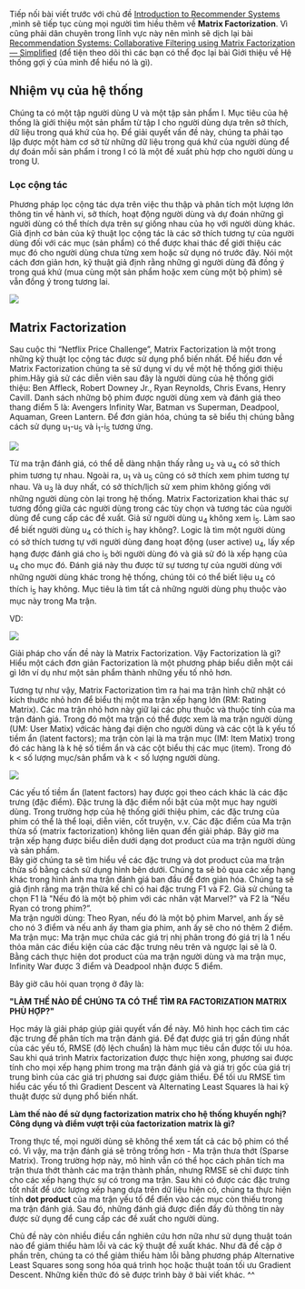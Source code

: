 Tiếp nối bài viết trước với chủ đề [Introduction to Recommender Systems](https://viblo.asia/p/introduction-to-recommender-systems-aWj53LQ8K6m) ,mình sẽ tiếp tục cùng mọi người tìm hiều thêm về **Matrix Factorization**. Vì cũng phải dân chuyên trong lĩnh vực này nên mình sẽ dịch lại bài [Recommendation Systems: Collaborative Filtering using Matrix Factorization — Simplified](https://medium.com/sfu-cspmp/recommendation-systems-collaborative-filtering-using-matrix-factorization-simplified-2118f4ef2cd3) (để tiện theo dõi thì các bạn có thể đọc lại bài Giới thiệu về Hệ thống gợi ý của mình để hiểu nó là gì).
## Nhiệm vụ của hệ thống
Chúng ta có một tập người dùng U và một tập sản phẩm I. Mục tiêu của hệ thống là giới thiệu một sản phẩm từ tập I cho người dùng dựa trên sở thích, dữ liệu trong quá khứ của họ. Để giải quyết vấn đề này, chúng ta phải tạo lập được một hàm cơ sở từ những dữ liệu trong quá khứ của người dùng để dự đoán mỗi sản phẩm i trong I có là một đề xuất phù hợp cho người dùng u trong U.
### Lọc cộng tác
Phương pháp lọc cộng tác dựa trên việc thu thập và phân tích một lượng lớn thông tin về hành vi, sở thích, hoạt động người dùng và dự đoán những gì người dùng có thể thích dựa trên sự giống nhau của họ với người dùng khác.
Giả định cơ bản của kỹ thuật lọc cộng tác là các sở thích tương tự của người dùng đối với các mục (sản phẩm) có thể được khai thác để giới thiệu các mục đó cho người dùng chưa từng xem hoặc sử dụng nó trước đây. Nói một cách đơn giản hơn, kỹ thuật giả định rằng những gì người dùng đã đồng ý trong quá khứ (mua cùng một sản phẩm hoặc xem cùng một bộ phim) sẽ vẫn đồng ý trong tương lai.

![](https://images.viblo.asia/b9c8f2be-8a00-4479-957b-94d4c1e74075.gif)


## Matrix Factorization
Sau cuộc thi “Netflix Price Challenge”, Matrix Factorization là một trong những kỹ thuật lọc cộng tác được sử dụng phổ biến nhất. Để hiểu đơn về Matrix Factorization chúng ta sẽ sử dụng ví dụ về một hệ thống giới thiệu phim.Hãy giả sử các diễn viên sau đây là người dùng của hệ thống giới thiệu: Ben Affleck, Robert Downey Jr., Ryan Reynolds, Chris Evans, Henry Cavill. Danh sách những bộ phim được người dùng xem và đánh giá theo thang điểm 5 là: Avengers Infinity War, Batman vs Superman, Deadpool, Aquaman, Green Lantern. Để đơn giản hóa, chúng ta sẽ biểu thị chúng bằng cách sử dụng u<sub>1</sub>-u<sub>5</sub> và i<sub>1</sub>-i<sub>5</sub> tương ứng.

![](https://images.viblo.asia/f6b199fd-7139-4c57-af5b-2725e0bc5774.jpeg)

Từ ma trận đánh giá, có thể dễ dàng nhận thấy rằng u<sub>2</sub> và u<sub>4</sub> có sở thích phim tương tự nhau. Ngoài ra, u<sub>1</sub> và u<sub>5</sub> cũng có sở thích xem phim tương tự nhau. Và u<sub>3</sub> là duy nhất, có sở thích/lịch sử xem phim không giống với những người dùng còn lại trong hệ thống. Matrix Factorization khai thác sự tương đồng giữa các người dùng trong các tùy chọn và tương tác của người dùng để cung cấp các đề xuất.
Giả sử người dùng u<sub>4</sub> không xem i<sub>5</sub>. Làm sao để biết người dùng u<sub>4</sub> có thích i<sub>5</sub> hay không?. Logic là tìm một người dùng có sở thích tương tự với người dùng đang hoạt động (user active) u<sub>4</sub>, lấy xếp hạng được đánh giá cho i<sub>5</sub> bởi người dùng đó và giả sử đó là xếp hạng của u<sub>4</sub> cho mục đó. Đánh giá này thu được từ sự tương tự của người dùng với những người dùng khác trong hệ thống, chúng tôi có thể biết liệu u<sub>4</sub> có thích i<sub>5</sub> hay không.
Mục tiêu là tìm tất cả những người dùng phụ thuộc vào mục này trong Ma trận.

VD:

![](https://images.viblo.asia/9bf1d888-f5e1-4af9-9099-a542ad4150b9.PNG)

Giải pháp cho vấn đề này là Matrix Factorization. Vậy Factorization là gì? Hiểu một cách đơn giản Factorization là một phương pháp biểu diễn một cái gì lớn ví dụ như một sản phẩm thành những yếu tố nhỏ hơn. 

Tương tự như vậy, Matrix Factorization tìm ra hai ma trận hình chữ nhật có kích thước nhỏ hơn để biểu thị một ma trận xếp hạng lớn (RM: Rating Matrix). Các ma trận nhỏ hơn này giữ lại các phụ thuộc và thuộc tính của ma trận đánh giá. Trong đó một ma trận có thể được xem là ma trận người dùng (UM: User Matix) vớicác hàng đại diện cho người dùng và các cột là k yếu tố tiềm ẩn (latent factors); ma trận còn lại là ma trận mục (IM: Item Matix) trong đó các hàng là k hệ số tiềm ẩn và các cột biểu thị các mục (item). Trong đó k < số lượng mục/sản phẩm và k < số lượng người dùng.

![](https://images.viblo.asia/b31557ae-81c5-4a9b-ad48-e73b509d4c61.jpeg)


Các yếu tố tiềm ẩn (latent factors) hay được gọi theo cách khác là các đặc trưng (đặc điểm). Đặc trưng là đặc điểm nổi bật của một mục hay người dùng. Trong trường hợp của hệ thống giới thiệu phim, các đặc trưng của phim có thể là thể loại, diễn viên, cốt truyện, v.v. Các đặc điểm của Ma trận thừa số (matrix factorization) không liên quan đến giải pháp. Bây giờ ma trận xếp hạng được biểu diễn dưới dạng dot product của ma trận người dùng và sản phẩm.<br>
Bây giờ chúng ta sẽ tìm hiểu về các đặc trưng và dot product của ma trận thừa số bằng cách sử dụng hình bên dưới. Chúng ta sẽ bỏ qua các xếp hạng khác trong hình ảnh ma trận đánh giá ban đầu để đơn giản hóa. Chúng ta sẽ giả định rằng ma trận thừa kế chỉ có hai đặc trưng F1 và F2. Giả sử chúng ta chọn F1 là "Nếu đó là một bộ phim với các nhân vật Marvel?" và F2 là “Nếu Ryan có trong phim?”.<br>
Ma trận người dùng: Theo Ryan, nếu đó là một bộ phim Marvel, anh ấy sẽ cho nó 3 điểm và nếu anh ấy tham gia phim, anh ấy sẽ cho nó thêm 2 điểm. <br>
Ma trận mục: Ma trận mục chứa các giá trị nhị phân trong đó giá trị là 1 nếu thỏa mãn các điều kiện của các đặc trưng nêu trên và ngược lại sẽ là 0. Bằng cách thực hiện dot product của ma trận người dùng và ma trận mục, Infinity War được 3 điểm và Deadpool nhận được 5 điểm.

Bây giờ câu hỏi quan trọng ở đây là:<br>

**"LÀM THẾ NÀO ĐỂ CHÚNG TA CÓ THỂ TÌM RA FACTORIZATION MATRIX PHÙ HỢP?"**

Học máy là giải pháp giúp giải quyết vấn đề này. Mô hình học cách tìm các đặc trưng để phân tích ma trận đánh giá. Để đạt được giá trị gần đúng nhất của các yếu tố, RMSE (độ lệch chuẩn) là hàm mục tiêu cần được tối ưu hóa. Sau khi quá trình Matrix factorization được thực hiện xong, phương sai được tính cho mọi xếp hạng phim trong ma trận đánh giá và giá trị gốc của giá trị trung bình của các giá trị phương sai được giảm thiểu. Để tối ưu RMSE tìm hiểu các yếu tố thì Gradient Descent và Alternating Least Squares là hai kỹ thuật được sử dụng phổ biến nhất.

**Làm thế nào để sử dụng factorization matrix cho hệ thống khuyến nghị? Công dụng và điểm vượt trội của factorization matrix là gì?**

Trong thực tế, mọi người dùng sẽ không thể xem tất cả các bộ phim có thể có. Vì vậy, ma trận đánh giá sẽ trông trống hơn - Ma trận thưa thớt (Sparse Matrix). Trong trường hợp này, mô hình vẫn có thể học cách phân tích ma trận thưa thớt thành các ma trận thành phần, nhưng RMSE sẽ chỉ được tính cho các xếp hạng thực sự có trong ma trận. Sau khi có được các đặc trưng tốt nhất để ước lượng xếp hạng dựa trên dữ liệu hiện có,  chúng ta thực hiện tính **dot product** của ma trận yếu tố để điền vào các mục còn thiếu trong ma trận đánh giá. Sau đó, những đánh giá được điền đầy đủ thông tin này được sử dụng để cung cấp các đề xuất cho người dùng.

Chủ đề này còn nhiều điều cần nghiên cứu hơn nữa như sử dụng thuật toán nào để giảm thiểu hàm lỗi và các kỹ thuật đề xuất khác. Như đã đề cập ở phần trên, chúng ta có thể giảm thiểu hàm lỗi bằng phương pháp Alternative Least Squares song song hóa quá trình học hoặc thuật toán tối ưu Gradient Descent. Những kiến thức đó sẽ được trình bày ở bài viết khác. ^^